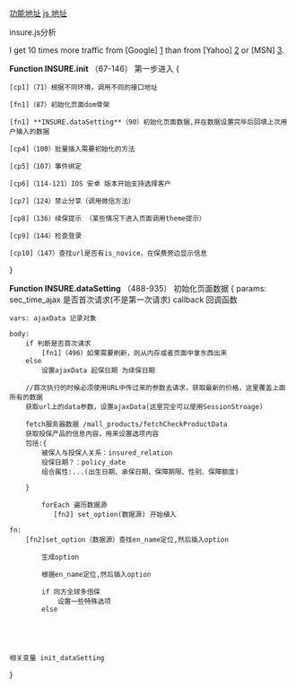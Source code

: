[功能地址](https://supertest.bxr.im/mall_products/filling/XH_XHRS_0002?saleChannel=xrk_drp_app&d_id=469857027848306688&c_id=469857027848306688&xrk_is_share=0&data=%7B%22birthday%22:%221999-12-22%22,%22age_desc%22:%2218-49%E5%91%A8%E5%B2%81%22,%22policy_period%22:%221%E5%B9%B4%22,%22sex%22:%22%E7%94%B7%22,%22policy_amount%22:%2210%E4%B8%87%22%7D&_hashTime=151382923314340)
[js 地址](https://assets.xrkcdn.com/frontend-m/xrk-mall-frontend/xrk-mall-concat/static/cdn/js/insure_f5c1e32.js)

insure.js分析

I get 10 times more traffic from [Google] [1] than from
[Yahoo] [2] or [MSN] [3].

  [1]: http://google.com/        "Google"
  [2]: http://search.yahoo.com/  "Yahoo Search"
  [3]: http://search.msn.com/    "MSN Search"

**Function INSURE.init** （67-146） 第一步进入 {

	[cp1]（71）根据不同环境，调用不同的接口地址

	[fn1]（87）初始化页面dom骨架

	[fn1] **INSURE.dataSetting**（90）初始化页面数据,并在数据设置完毕后回填上次用户输入的数据

	[cp4]（100）批量插入需要初始化的方法

	[cp5]（107）事件绑定

	[cp6]（114-121）IOS 安卓 版本开始支持选择客户

	[cp7]（124）禁止分享（调用微信方法）

	[cp8]（136）续保提示 （某些情况下进入页面调用theme提示）

	[cp9]（144）检查登录

	[cp10]（147）查找url是否有is_novice，在保费旁边显示信息

}

**Function INSURE.dataSetting** （488-935） 初始化页面数据
{
	params:
        sec_time_ajax 是否首次请求(不是第一次请求)
        callback 回调函数

    vars: ajaxData 记录对象

    body:
        if 判断是否首次请求
            [fn1]（496）如果需要刷新，则从内存或者页面中拿东西出来
        else
            设置ajaxData 起保日期 为续保日期

        //首次执行的时候必须使用URL中传过来的参数去请求，获取最新的价格，这里覆盖上面所有的数据
        获取url上的data参数，设置ajaxData(这里完全可以使用SessionStroage)

        fetch服务器数据 /mall_products/fetchCheckProductData
        获取投保产品的信息内容，用来设置选项内容
        包括:{
            被保人与投保人关系：insured_relation
            投保日期？：policy_date
            组合属性:...(出生日期、承保日期、保障期限、性别、保障额度)

        }

            forEach 遍历数据源
               [fn2] set_option(数据源) 开始植入

    fn:
        [fn2]set_option（数据源）查找en_name定位,然后插入option

            生成option

            根据en_name定位,然后插入option

            if 同方全球多倍保
                设置一些特殊选项
            else





	相关变量 init_dataSetting
}


